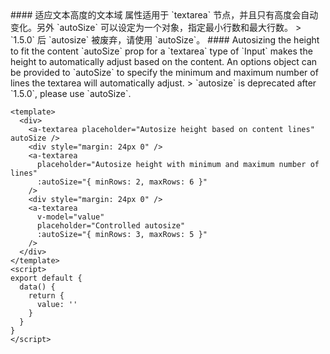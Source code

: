 <cn>
#### 适应文本高度的文本域
属性适用于 `textarea` 节点，并且只有高度会自动变化。另外 `autoSize` 可以设定为一个对象，指定最小行数和最大行数。
> `1.5.0` 后 `autosize` 被废弃，请使用 `autoSize`。
</cn>

<us>
#### Autosizing the height to fit the content
`autoSize` prop for a `textarea` type of `Input` makes the height to automatically adjust based on the content. An options object can be provided to `autoSize` to specify the minimum and maximum number of lines the textarea will automatically adjust.
> `autosize` is deprecated after `1.5.0`, please use `autoSize`.
</us>

```tpl
<template>
  <div>
    <a-textarea placeholder="Autosize height based on content lines" autoSize />
    <div style="margin: 24px 0" />
    <a-textarea
      placeholder="Autosize height with minimum and maximum number of lines"
      :autoSize="{ minRows: 2, maxRows: 6 }"
    />
    <div style="margin: 24px 0" />
    <a-textarea
      v-model="value"
      placeholder="Controlled autosize"
      :autoSize="{ minRows: 3, maxRows: 5 }"
    />
  </div>
</template>
<script>
export default {
  data() {
    return {
      value: ''
    }
  }
}
</script>
```
